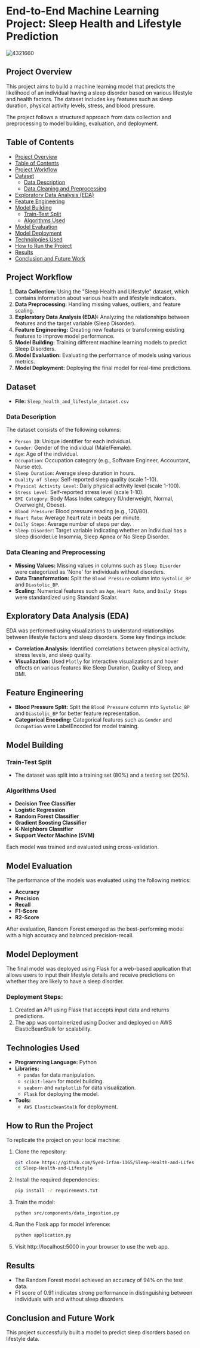 # End-to-End Machine Learning Project: Sleep Health and Lifestyle Prediction

![4321660](https://github.com/user-attachments/assets/8c6b8f16-4e1a-48f0-8e49-01f5eaa7ab1f)

## Project Overview

This project aims to build a machine learning model that predicts the likelihood of an individual having a sleep disorder based on various lifestyle and health factors. The dataset includes key features such as sleep duration, physical activity levels, stress, and blood pressure.

The project follows a structured approach from data collection and preprocessing to model building, evaluation, and deployment.

## Table of Contents

- [Project Overview](#project-overview)
- [Table of Contents](#table-of-contents)
- [Project Workflow](#project-workflow)
- [Dataset](#dataset)
  - [Data Description](#data-description)
  - [Data Cleaning and Preprocessing](#data-cleaning-and-preprocessing)
- [Exploratory Data Analysis (EDA)](#exploratory-data-analysis-eda)
- [Feature Engineering](#feature-engineering)
- [Model Building](#model-building)
  - [Train-Test Split](#train-test-split)
  - [Algorithms Used](#algorithms-used)
- [Model Evaluation](#model-evaluation)
- [Model Deployment](#model-deployment)
- [Technologies Used](#technologies-used)
- [How to Run the Project](#how-to-run-the-project)
- [Results](#results)
- [Conclusion and Future Work](#conclusion-and-future-work)

## Project Workflow

1. **Data Collection:** Using the "Sleep Health and Lifestyle" dataset, which contains information about various health and lifestyle indicators.
2. **Data Preprocessing:** Handling missing values, outliers, and feature scaling.
3. **Exploratory Data Analysis (EDA):** Analyzing the relationships between features and the target variable (Sleep Disorder).
4. **Feature Engineering:** Creating new features or transforming existing features to improve model performance.
5. **Model Building:** Training different machine learning models to predict Sleep Disorders.
6. **Model Evaluation:** Evaluating the performance of models using various metrics.
7. **Model Deployment:** Deploying the final model for real-time predictions.

## Dataset

- **File:** `Sleep_health_and_lifestyle_dataset.csv`
  
### Data Description

The dataset consists of the following columns:
- `Person ID`: Unique identifier for each individual.
- `Gender`: Gender of the individual (Male/Female).
- `Age`: Age of the individual.
- `Occupation`: Occupation category (e.g., Software Engineer, Accountant, Nurse etc).
- `Sleep Duration`: Average sleep duration in hours.
- `Quality of Sleep`: Self-reported sleep quality (scale 1-10).
- `Physical Activity Level`: Daily physical activity level (scale 1-100).
- `Stress Level`: Self-reported stress level (scale 1-10).
- `BMI Category`: Body Mass Index category (Underweight, Normal, Overweight, Obese).
- `Blood Pressure`: Blood pressure reading (e.g., 120/80).
- `Heart Rate`: Average heart rate in beats per minute.
- `Daily Steps`: Average number of steps per day.
- `Sleep Disorder`: Target variable indicating whether an individual has a sleep disorder.i.e Insomnia, Sleep Apnea or No Sleep Disorder.

### Data Cleaning and Preprocessing

- **Missing Values:** Missing values in columns such as `Sleep Disorder` were categorized as 'None' for individuals without disorders.
- **Data Transformation:** Split the `Blood Pressure` column into `Systolic_BP` and `Diastolic_BP`.
- **Scaling:** Numerical features such as `Age`, `Heart Rate`, and `Daily Steps` were standardized using Standard Scalar.
  
## Exploratory Data Analysis (EDA)

EDA was performed using visualizations to understand relationships between lifestyle factors and sleep disorders. Some key findings include:
- **Correlation Analysis:** Identified correlations between physical activity, stress levels, and sleep quality.
- **Visualization:** Used `Plotly` for interactive visualizations and hover effects on various features like Sleep Duration, Quality of Sleep, and BMI.

## Feature Engineering

- **Blood Pressure Split:** Split the `Blood Pressure` column into `Systolic_BP` and `Diastolic_BP` for better feature representation.
- **Categorical Encoding:** Categorical features such as `Gender` and `Occupation` were LabelEncoded for model training.

## Model Building

### Train-Test Split

- The dataset was split into a training set (80%) and a testing set (20%).

### Algorithms Used

- **Decision Tree Classifier**
- **Logistic Regression**
- **Random Forest Classifier**
- **Gradient Boosting Classifier**
- **K-Neighbors Classifier**
- **Support Vector Machine (SVM)**

Each model was trained and evaluated using cross-validation.

## Model Evaluation

The performance of the models was evaluated using the following metrics:
- **Accuracy**
- **Precision**
- **Recall**
- **F1-Score**
- **R2-Score**

After evaluation, Random Forest emerged as the best-performing model with a high accuracy and balanced precision-recall.

## Model Deployment

The final model was deployed using Flask for a web-based application that allows users to input their lifestyle details and receive predictions on whether they are likely to have a sleep disorder.

### Deployment Steps:
1. Created an API using Flask that accepts input data and returns predictions.
2. The app was containerized using Docker and deployed on AWS ElasticBeanStalk for scalability.

## Technologies Used

- **Programming Language:** Python
- **Libraries:**
  - `pandas` for data manipulation.
  - `scikit-learn` for model building.
  - `seaborn` and `matplotlib` for data visualization.
  - `Flask` for deploying the model.
- **Tools:**
  - `AWS ElasticBeanStalk` for deployment.

## How to Run the Project

To replicate the project on your local machine:

1. Clone the repository:
   ```bash
   git clone https://github.com/Syed-Irfan-1165/Sleep-Health-and-Lifestyle.git
   cd Sleep-Health-and-Lifestyle

2. Install the required dependencies:
   ```bash
   pip install -r requirements.txt

3. Train the model:
   ```bash
   python src/components/data_ingestion.py

4. Run the Flask app for model inference:
   ```bash
   python application.py

5. Visit http://localhost:5000 in your browser to use the web app.

## Results
- The Random Forest model achieved an accuracy of 94% on the test data.
- F1 score of 0.91 indicates strong performance in distinguishing between individuals with and without sleep disorders.

## Conclusion and Future Work

This project successfully built a model to predict sleep disorders based on lifestyle data.
